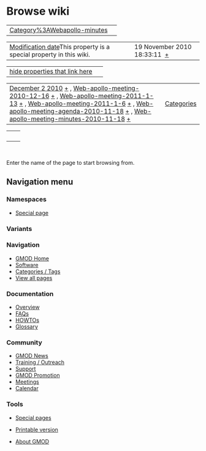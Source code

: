 



<span id="top"></span>




# <span dir="auto">Browse wiki</span>






|  |  |
|----|----|
| [Category%3AWebapollo-minutes](/wiki/Category%3AWebapollo-minutes "Category%3AWebapollo-minutes") |  |

|  |  |
|----|----|
| <span class="smw-highlighter" data-type="1" state="inline" data-title="Property"><span class="smwbuiltin">[Modification date](/wiki/Property:Modification_date "Property:Modification date")</span><span class="smwttcontent">This property is a special property in this wiki.</span></span> | <span class="smwb-value">19 November 2010 18:33:11  <span class="smwsearch">[+](/wiki/Special%3ASearchByProperty/Modification-20date/19-20November-202010-2018:33:11 "Special%3ASearchByProperty/Modification-20date/19-20November-202010-2018:33:11")</span></span> |

<span id="smw_browse_incoming"></span>

|  |  |
|----|----|
| [hide properties that link here](/mediawiki/index.php?title=Special:Browse&offset=0&dir=out&article=Category%3AWebapollo-minutes)  |  |

|  |  |
|----|----|
| <span class="smwb-ivalue">[December 2 2010](/wiki/December_2_2010 "December 2 2010") <span class="smwbrowse">[+](/wiki/Special%3ABrowse/December-202-202010 "Special%3ABrowse/December-202-202010")</span></span> , <span class="smwb-ivalue">[Web-apollo-meeting-2010-12-16](/wiki/Web-apollo-meeting-2010-12-16 "Web-apollo-meeting-2010-12-16") <span class="smwbrowse">[+](/wiki/Special%3ABrowse/Web-2Dapollo-2Dmeeting-2D2010-2D12-2D16 "Special%3ABrowse/Web-2Dapollo-2Dmeeting-2D2010-2D12-2D16")</span></span> , <span class="smwb-ivalue">[Web-apollo-meeting-2011-1-13](/wiki/Web-apollo-meeting-2011-1-13 "Web-apollo-meeting-2011-1-13") <span class="smwbrowse">[+](/wiki/Special%3ABrowse/Web-2Dapollo-2Dmeeting-2D2011-2D1-2D13 "Special%3ABrowse/Web-2Dapollo-2Dmeeting-2D2011-2D1-2D13")</span></span> , <span class="smwb-ivalue">[Web-apollo-meeting-2011-1-6](/wiki/Web-apollo-meeting-2011-1-6 "Web-apollo-meeting-2011-1-6") <span class="smwbrowse">[+](/wiki/Special%3ABrowse/Web-2Dapollo-2Dmeeting-2D2011-2D1-2D6 "Special%3ABrowse/Web-2Dapollo-2Dmeeting-2D2011-2D1-2D6")</span></span> , <span class="smwb-ivalue">[Web-apollo-meeting-agenda-2010-11-18](/wiki/Web-apollo-meeting-agenda-2010-11-18 "Web-apollo-meeting-agenda-2010-11-18") <span class="smwbrowse">[+](/wiki/Special%3ABrowse/Web-2Dapollo-2Dmeeting-2Dagenda-2D2010-2D11-2D18 "Special%3ABrowse/Web-2Dapollo-2Dmeeting-2Dagenda-2D2010-2D11-2D18")</span></span> , <span class="smwb-ivalue">[Web-apollo-meeting-minutes-2010-11-18](/wiki/Web-apollo-meeting-minutes-2010-11-18 "Web-apollo-meeting-minutes-2010-11-18") <span class="smwbrowse">[+](/wiki/Special%3ABrowse/Web-2Dapollo-2Dmeeting-2Dminutes-2D2010-2D11-2D18 "Special%3ABrowse/Web-2Dapollo-2Dmeeting-2Dminutes-2D2010-2D11-2D18")</span></span> | [Categories](/wiki/Special%3ACategories "Special%3ACategories") |

|     |     |
|-----|-----|
|     |     |

 

Enter the name of the page to start browsing from.  








## Navigation menu



### Namespaces

- <span id="ca-nstab-special">[Special
  page](/wiki/Special%3ABrowse/Category%3AWebapollo-2Dminutes "This is a special page, you cannot edit the page itself")</span>


### 

### Variants[](#)









<a href="/wiki/Main_Page"
style="background-image: url(http://gmod.org/images/GMOD-cogs.png);"
title="Visit the main page"></a>


### Navigation



- <span id="n-GMOD-Home">[GMOD Home](/wiki/Main_Page)</span>
- <span id="n-Software">[Software](/wiki/GMOD_Components)</span>
- <span id="n-Categories-.2F-Tags">[Categories /
  Tags](/wiki/Categories)</span>
- <span id="n-View-all-pages">[View all
  pages](/wiki/Special:AllPages)</span>




### Documentation



- <span id="n-Overview">[Overview](/wiki/Overview)</span>
- <span id="n-FAQs">[FAQs](/wiki/Category%3AFAQ)</span>
- <span id="n-HOWTOs">[HOWTOs](/wiki/Category%3AHOWTO)</span>
- <span id="n-Glossary">[Glossary](/wiki/Glossary)</span>




### Community



- <span id="n-GMOD-News">[GMOD News](/wiki/GMOD_News)</span>
- <span id="n-Training-.2F-Outreach">[Training /
  Outreach](/wiki/Training_and_Outreach)</span>
- <span id="n-Support">[Support](/wiki/Support)</span>
- <span id="n-GMOD-Promotion">[GMOD
  Promotion](/wiki/GMOD_Promotion)</span>
- <span id="n-Meetings">[Meetings](/wiki/Meetings)</span>
- <span id="n-Calendar">[Calendar](/wiki/Calendar)</span>




### Tools



- <span id="t-specialpages"><a href="/wiki/Special%3ASpecialPages" accesskey="q"
  title="A list of all special pages [q]">Special pages</a></span>
- <span id="t-print"><a
  href="/mediawiki/index.php?title=Special%3ABrowse/Category%3AWebapollo-2Dminutes&amp;printable=yes"
  rel="alternate" accesskey="p"
  title="Printable version of this page [p]">Printable version</a></span>





- <span id="footer-places-about">[About
  GMOD](/wiki/GMOD%3AAbout "GMOD%3AAbout")</span>

<!-- -->




